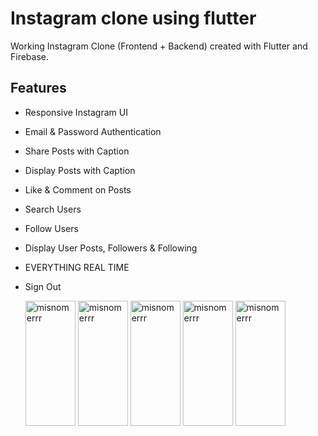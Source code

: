 # Instagram clone using flutter

Working Instagram Clone (Frontend + Backend) created with Flutter and Firebase.

## Features
- Responsive Instagram UI
- Email & Password Authentication
- Share Posts with Caption
- Display Posts with Caption
- Like & Comment on Posts
- Search Users
- Follow Users
- Display User Posts, Followers & Following
- EVERYTHING REAL TIME
- Sign Out

  <img align="center" src="https://github.com/Sanskar157/Instagram-Clone/assets/126381032/5870b9c0-411e-4db1-bba6-50ee1b470a3e" alt="misnomerrr" height="200" width="80" />
  <img align="center" src="https://github.com/Sanskar157/Instagram-Clone/assets/126381032/1bce01b3-6345-4c4c-be86-9f016cf04414" alt="misnomerrr" height="200" width="80" />
  <img align="center" src="https://github.com/Sanskar157/Instagram-Clone/assets/126381032/5e0474ce-9602-458f-8ddd-7027035ba05b" alt="misnomerrr" height="200" width="80" />
  <img align="center" src="https://github.com/Sanskar157/Instagram-Clone/assets/126381032/51099f1d-7a38-41ba-ace3-61e19ffd218b" alt="misnomerrr" height="200" width="80" />
  <img align="center" src="https://github.com/Sanskar157/Instagram-Clone/assets/126381032/0606ab3a-1c1f-4a4b-a888-c8f92e85881a" alt="misnomerrr" height="200" width="80" />

